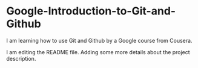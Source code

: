 # Google-Introduction-to-Git-and-Github
I am learning how to use Git and Github by a Google course from Cousera.

I am editing the README file. Adding some more details about the project description.
